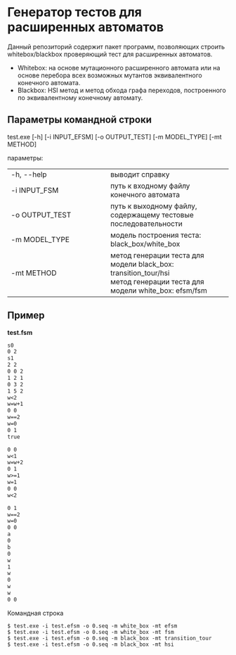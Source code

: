 
# Генератор тестов для расширенных автоматов
Данный репозиторий содержит пакет программ, позволяющих строить whitebox/blackbox проверяющий тест для расширенных автоматов.
- Whitebox: на основе мутационного расширенного автомата или на основе перебора всех возможных мутантов эквивалентного конечного автомата.
- Blackbox: HSI метод и метод обхода графа переходов, построенного по эквивалентному конечному автомату.

## Параметры командной строки

test.exe [-h] [-i INPUT_EFSM] [-o OUTPUT_TEST] [-m MODEL_TYPE] [-mt METHOD]

параметры:
<table class="tg">
  <col width="45%">
  <col width="65%">
  <tr>
    <td>-h, --help</td>
    <td> выводит справку</td>
  </tr>
  <tr>
    <td>-i INPUT_FSM</td>
    <td>путь к входному файлу конечного автомата </td>
  </tr>
  <tr>
    <td>-o OUTPUT_TEST</td>
    <td>путь к выходному файлу, содержащему тестовые последовательности</td>
  </tr>
  <tr>
    <td>-m MODEL_TYPE</td>
    <td>модель построения теста: black_box/white_box</td>
  </tr>
  <tr>
    <td>-mt METHOD</td>
    <td>метод генерации теста для модели black_box: transition_tour/hsi<br>
    метод генерации теста для модели white_box: efsm/fsm</td>
  </tr>
</table>

## Пример
**test.fsm**
```2 4 7 2 1 1 1 0
s0
0 2
s1
2 2
0 0 2
1 2 1
0 3 2
1 5 2
w<2
w=w+1
0 0
w==2
w=0
0 1
true

0 0
w<1
w=w+2
0 1
w>=1
w=1
0 0
w<2

0 1
w==2
w=0
0 0
a
0
b
0
w
1
w
0
w
w
0 0
```

Командная строка

    $ test.exe -i test.efsm -o 0.seq -m white_box -mt efsm
    $ test.exe -i test.efsm -o 0.seq -m white_box -mt fsm
    $ test.exe -i test.efsm -o 0.seq -m black_box -mt transition_tour
    $ test.exe -i test.efsm -o 0.seq -m black_box -mt hsi

